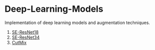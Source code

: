 # Deep-Learning-Models
Implementation of deep learning models and augmentation techniques.

1. [SE-ResNet18](https://github.com/i-m-vivek/Deep-Learning-Models/blob/master/SE-ResNet18.py)
2. [SE-ResNet34](https://github.com/i-m-vivek/Deep-Learning-Models/blob/master/SE-ResNet34.py)
3. [CutMix](https://github.com/i-m-vivek/Deep-Learning-Models/blob/master/CutMix.py)
